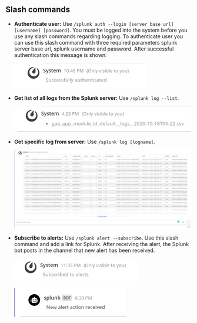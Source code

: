 ## Slash commands

* **Authenticate user:** Use `/splunk auth --login [server base url] [username] [password]`. You must be logged into the system before you use any slash commands regarding logging. To authenticate user you can use this slash command with three required parameters splunk server base url, splunk username and password. After successful authentication this message is shown:

    ![GitHub plugin screenshot](../images/auth_success.png)

* **Get list of all logs from the Splunk server:** Use `/splunk log --list`.

    ![GitHub plugin screenshot](../images/log_list.png)

* **Get specific log from server:** Use `/splunk log [logname]`.

    ![GitHub plugin screenshot](../images/log.png)

* **Subscribe to alerts:** Use `/splunk alert --subscribe`. Use this slash command and add a link for Splunk. After receiving the alert, the Splunk bot posts in the channel that new alert has been received.

    ![GitHub plugin screenshot](../images/alert.png)

    ![GitHub plugin screenshot](../images/alert_received.png)
    
